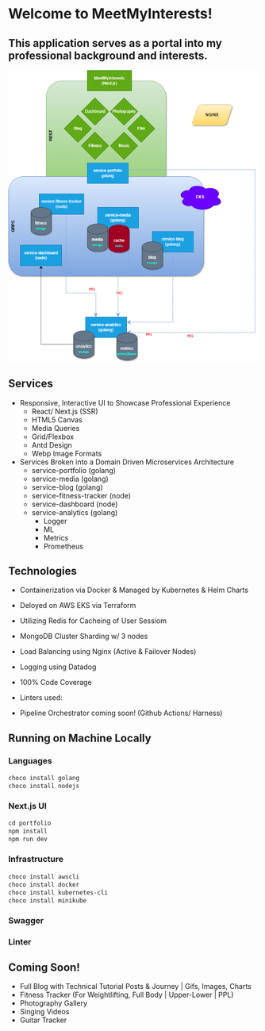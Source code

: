 # Welcome to MeetMyInterests!

## This application serves as a portal into my professional background and interests.

![](MeetMyInterests.png)

## Services
- Responsive, Interactive UI to Showcase Professional Experience
    - React/ Next.js (SSR)
    - HTML5 Canvas
    - Media Queries
    - Grid/Flexbox
    - Antd Design
    - Webp Image Formats
- Services Broken into a Domain Driven Microservices Architecture
    - service-portfolio (golang)
    - service-media (golang)
    - service-blog (golang)
    - service-fitness-tracker (node)
    - service-dashboard (node)
    - service-analytics (golang)
        - Logger
        - ML
        - Metrics
        - Prometheus

## Technologies
- Containerization via Docker & Managed by Kubernetes & Helm Charts
- Deloyed on AWS EKS via Terraform
- Utilizing Redis for Cacheing of User Sessiom
- MongoDB Cluster Sharding w/ 3 nodes
- Load Balancing using Nginx (Active & Failover Nodes)
- Logging using Datadog
- 100% Code Coverage
- Linters used: 

- Pipeline Orchestrator coming soon! (Github Actions/ Harness)

## Running on Machine Locally

### Languages
```
choco install golang
choco install nodejs
```

### Next.js UI
```
cd portfolio
npm install
npm run dev
```

### Infrastructure
```
choco install awscli
choco install docker
choco install kubernetes-cli
choco install minikube
```

### Swagger

### Linter

## Coming Soon!
- Full Blog with Technical Tutorial Posts & Journey | Gifs, Images, Charts
- Fitness Tracker (For Weightlifting, Full Body | Upper-Lower | PPL)
- Photography Gallery
- Singing Videos
- Guitar Tracker
